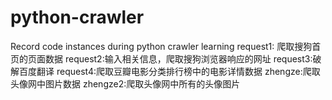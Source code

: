 # python-crawler
Record code instances during python crawler learning
request1: 爬取搜狗首页的页面数据
request2:输入相关信息，爬取搜狗浏览器响应的网址
request3:破解百度翻译
request4:爬取豆瓣电影分类排行榜中的电影详情数据
zhengze:爬取头像网中图片数据
zhengze2:爬取头像网中所有的头像图片

